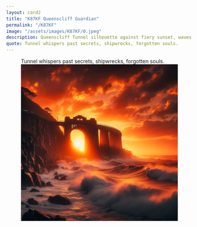 ```yaml
---
layout: card2
title: "K87KF Queenscliff Guardian"
permalink: "/K87KF"
image: "/assets/images/K87KF/0.jpeg"
description: Queenscliff Tunnel silhouette against fiery sunset, waves crash on rugged coast.
quote: Tunnel whispers past secrets, shipwrecks, forgotten souls.
---
```


<figure>
  <figcaption>Tunnel whispers past secrets, shipwrecks, forgotten souls.</figcaption>
  <img src="/assets/images/K87KF/0.jpeg" alt="Queenscliff Tunnel silhouette against fiery sunset, waves crash on rugged coast." title="Queenscliff Tunnel silhouette against fiery sunset, waves crash on rugged coast.">
</figure>

